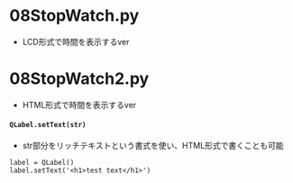 # 08StopWatch.py
- LCD形式で時間を表示するver

# 08StopWatch2.py
- HTML形式で時間を表示するver

#### `QLabel.setText(str)`
- str部分をリッチテキストという書式を使い、HTML形式で書くことも可能

```    
label = QLabel()
label.setText('<h1>test text</h1>')
```
